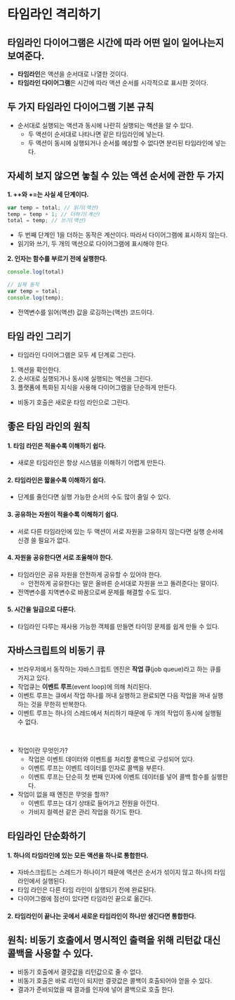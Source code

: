 # 타임라인 격리하기

## 타임라인 다이어그램은 시간에 따라 어떤 일이 일어나는지 보여준다.
- **타임라인**은 액션을 순서대로 나열한 것이다.
- **타임라인 다이어그램**은 시간에 따라 액션 순서를 시각적으로 표시한 것이다.

## 두 가지 타임라인 다이어그램 기본 규칙
- 순서대로 실행되는 액션과 동시에 나란히 실행되는 액션을 알 수 있다.
  - 두 액션이 순서대로 나타나면 같은 타임라인에 넣는다.
  - 두 액션이 동시에 실행되거나 순서를 예상할 수 없다면 분리된 타임라인에 넣는다.

## 자세히 보지 않으면 놓칠 수 있는 액션 순서에 관한 두 가지
**1. ++와 +=는 사실 세 단계이다.**
```js
var temp = total; // 읽기(액션)
temp = temp + 1; // 더하기(계산)
total = temp; // 쓰기(액션)
```
- 두 번째 단계인 1을 더하는 동작은 계산이다. 따라서 다이어그램에 표시하지 않는다.
- 읽기와 쓰기, 두 개의 액션으로 다이어그램에 표시해야 한다.

**2. 인자는 함수를 부르기 전에 실행한다.**
```js
console.log(total)

// 실제 동작
var temp = total;
console.log(temp);
```
- 전역변수를 읽어(액션) 값을 로깅하는(액션) 코드이다.

## 타임 라인 그리기
- 타임라인 다이어그램은 모두 세 단계로 그린다.

1. 액션을 확인한다.
2. 순서대로 실행되거나 동시에 실행되는 액션을 그린다.
3. 플랫폼에 특화된 지식을 사용해 다이어그램을 단순하게 만든다.

- 비동기 호출은 새로운 타임 라인으로 그린다.

## 좋은 타임 라인의 원칙
#### 1. 타임 라인은 적을수록 이해하기 쉽다.
- 새로운 타임라인은 항상 시스템을 이해하기 어렵게 만든다.

#### 2. 타임라인은 짧을수록 이해하기 쉽다.
- 단계를 줄인다면 실행 가능한 순서의 수도 많이 줄일 수 있다.

#### 3. 공유하는 자원이 적을수록 이해하기 쉽다.
- 서로 다른 타임라인에 있는 두 액션이 서로 자원을 고유하지 않는다면 실행 순서에 신경 쓸 필요가 없다.

#### 4. 자원을 공유한다면 서로 조율해야 한다.
- 타임라인은 공유 자원을 안전하게 공유할 수 있어야 한다.
  - 안전하게 공유한다는 말은 올바른 순서대로 자원을 쓰고 돌려준다는 말이다.
- 전역변수를 지역변수로 바꿈으로써 문제를 해결할 수도 있다.

#### 5. 시간을 일급으로 다룬다.
- 타임라인 다루는 재사용 가능한 객체를 만들면 타이밍 문제를 쉽게 만들 수 있다.

## 자바스크립트의 비동기 큐
- 브라우저에서 동작하는 자바스크립트 엔진은 **작업 큐**(job queue)라고 하는 큐를 가지고 있다.
- 작업큐는 **이벤트 루프**(event loop)에 의해 처리된다.
- 이벤트 루프는 큐에서 작업 하나를 꺼내 실행하고 완료되면 다음 작업을 꺼내 실행하는 것을 무한히 반복한다.
- 이벤트 루프는 하나의 스레드에서 처리하기 때문에 두 개의 작업이 동시에 실행될 수 없다.

<br />

- 작업이란 무엇인가?
  - 작업은 이벤트 데이터와 이벤트를 처리할 콜백으로 구성되어 있다.
  - 이벤트 루프는 이벤트 데이터를 인자로 콜백을 부른다.
  - 이벤트 루프는 단순히 첫 번째 인자에 이벤트 데이터를 넣어 콜백 함수를 실행한다.
- 작업이 없을 때 엔진은 무엇을 할까?
  - 이벤트 루프는 대기 상태로 들어가고 전원을 아낀다.
  - 가비지 컬렉션 같은 관리 작업을 하기도 한다.

## 타임라인 단순화하기
#### 1. 하나의 타임라인에 있는 모든 액션을 하나로 통합한다.
- 자바스크립트는 스레드가 하나이기 때문에 액션은 순서가 섞이지 않고 하나의 타임 라인에서 실행된다.
- 타임 라인은 다른 타임 라인이 실행되기 전에 완료된다.
- 다이어그램에 점선이 있다면 타임라인 끝으로 옮긴다.

#### 2. 타임라인이 끝나는 곳에서 새로운 타임라인이 하나만 생긴다면 통합한다.


## 원칙: 비동기 호출에서 명시적인 출력을 위해 리턴값 대신 콜백을 사용할 수 있다.
- 비동기 호출에서 결괏값을 리턴값으로 줄 수 없다.
- 비동기 호출은 바로 리턴이 되지만 결괏값은 콜백이 호출되어야 얻을 수 있다.
- 결과가 준비되었을 때 결과를 인자에 넣어 콜백으로 호출 한다.